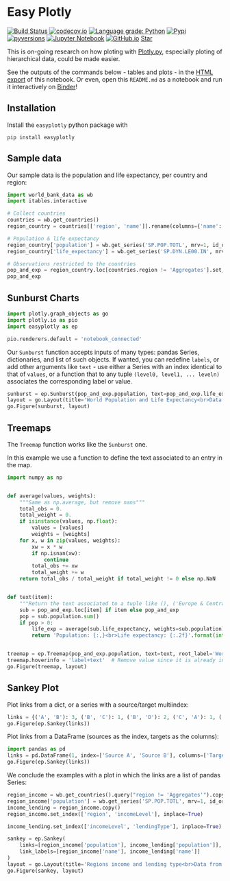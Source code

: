 # Easy Plotly

[![Build Status](https://travis-ci.com/mwouts/easyplotly.svg?branch=master)](https://travis-ci.com/mwouts/easyplotly)
[![codecov.io](https://codecov.io/github/mwouts/easyplotly/coverage.svg?branch=master)](https://codecov.io/github/mwouts/easyplotly?branch=master)
[![Language grade: Python](https://img.shields.io/lgtm/grade/python/g/mwouts/easyplotly.svg?logo=lgtm&logoWidth=18)](https://lgtm.com/projects/g/mwouts/easyplotly/context:python)
[![Pypi](https://img.shields.io/pypi/v/easyplotly.svg)](https://pypi.python.org/pypi/easyplotly)
[![pyversions](https://img.shields.io/pypi/pyversions/easyplotly.svg)](https://pypi.python.org/pypi/easyplotly)
[![Jupyter Notebook](https://img.shields.io/badge/Binder-Notebook-blue.svg)](
    https://mybinder.org/v2/gh/mwouts/easyplotly/master?filepath=README.md)
[![GitHub.io](https://img.shields.io/badge/GitHub-HTML-blue.svg)](https://mwouts.github.io/easyplotly)
<a class="github-button" href="https://github.com/mwouts/easyplotly" data-icon="octicon-star" data-show-count="true" aria-label="Star mwouts/easyplotly on GitHub">Star</a>

This is on-going research on how ploting with [Plotly.py](https://github.com/plotly/plotly.py), 
especially ploting of hierarchical data, could be made easier.

See the outputs of the commands below - tables and plots - 
in the [HTML export](https://mwouts.github.io/easyplotly/) of this notebook.
Or even, open this `README.md` as a notebook and run it interactively on 
[Binder](https://mybinder.org/v2/gh/mwouts/easyplotly/master?filepath=README.md)!

## Installation

Install the `easyplotly` python package with

```
pip install easyplotly
```

## Sample data

Our sample data is the population and life expectancy, per country and region:

```python
import world_bank_data as wb
import itables.interactive

# Collect countries
countries = wb.get_countries()
region_country = countries[['region', 'name']].rename(columns={'name': 'country'})

# Population & life expectancy
region_country['population'] = wb.get_series('SP.POP.TOTL', mrv=1, id_or_value='id', simplify_index=True)
region_country['life_expectancy'] = wb.get_series('SP.DYN.LE00.IN', mrv=1, id_or_value='id', simplify_index=True)

# Observations restricted to the countries
pop_and_exp = region_country.loc[countries.region != 'Aggregates'].set_index(['region', 'country']).sort_index()
pop_and_exp
```

## Sunburst Charts

```python
import plotly.graph_objects as go
import plotly.io as pio
import easyplotly as ep

pio.renderers.default = 'notebook_connected'
```

Our `Sunburst` function accepts inputs of many types: pandas Series, dictionaries, and list of such objects.
If wanted, you can redefine `labels`, or add other arguments like `text` - use either a Series with an index
identical to that of `values`, or a function that to any tuple `(level0, level1, ... leveln)`
associates the corresponding label or value.

```python
sunburst = ep.Sunburst(pop_and_exp.population, text=pop_and_exp.life_expectancy, root_label='World')
layout = go.Layout(title='World Population and Life Expectancy<br>Data from the World Bank', height=800)
go.Figure(sunburst, layout)
```

## Treemaps

The `Treemap` function works like the `Sunburst` one.

In this example we use a function to define the text associated to an entry in the map.  

```python
import numpy as np


def average(values, weights):
    """Same as np.average, but remove nans"""
    total_obs = 0.
    total_weight = 0.
    if isinstance(values, np.float):
        values = [values]
        weights = [weights]
    for x, w in zip(values, weights):
        xw = x * w
        if np.isnan(xw):
            continue
        total_obs += xw
        total_weight += w
    return total_obs / total_weight if total_weight != 0 else np.NaN


def text(item):
    """Return the text associated to a tuple like (), ('Europe & Central Asia') or ('East Asia & Pacific', 'China')"""
    sub = pop_and_exp.loc[item] if item else pop_and_exp
    pop = sub.population.sum()
    if pop > 0:
        life_exp = average(sub.life_expectancy, weights=sub.population)
        return 'Population: {:,}<br>Life expectancy: {:.2f}'.format(int(pop) if pop > 0 else 0, life_exp)


treemap = ep.Treemap(pop_and_exp.population, text=text, root_label='World')
treemap.hoverinfo = 'label+text'  # Remove value since it is already in the text
go.Figure(treemap, layout)
```

## Sankey Plot

Plot links from a dict, or a series with a source/target multiindex:

```python
links = {('A', 'B'): 3, ('B', 'C'): 1, ('B', 'D'): 2, ('C', 'A'): 1, ('D', 'A'): 1, ('A', 'D'): 1}
go.Figure(ep.Sankey(links))
```

Plot links from a DataFrame (sources as the index, targets as the columns):

```python
import pandas as pd
links = pd.DataFrame(1, index=['Source A', 'Source B'], columns=['Target'])
go.Figure(ep.Sankey(links))
```

We conclude the examples with a plot in which the links are a list of pandas Series:

```python
region_income = wb.get_countries().query("region != 'Aggregates'").copy()
region_income['population'] = wb.get_series('SP.POP.TOTL', mrv=1, id_or_value='id', simplify_index=True)
income_lending = region_income.copy()
region_income.set_index(['region', 'incomeLevel'], inplace=True)

income_lending.set_index(['incomeLevel', 'lendingType'], inplace=True)

sankey = ep.Sankey(
    links=[region_income['population'], income_lending['population']],
    link_labels=[region_income['name'], income_lending['name']]
)
layout = go.Layout(title='Regions income and lending type<br>Data from the World Bank')
go.Figure(sankey, layout)
```
